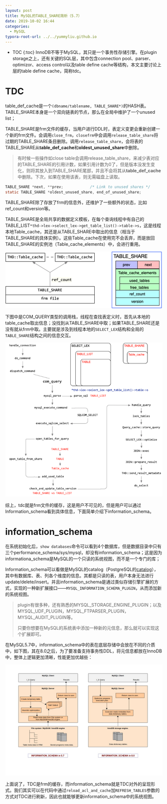 ```yaml
---
layout: post
title: MySQL的TABLE_SHARE简析（5.7）
date: 2019-10-02 16:44
categories:
  - MySQL
typora-root-url: ../../yummyliu.github.io
---
```

* TOC
{:toc}
InnoDB不等于MySQL，其只是一个事务性存储引擎。在plugin storage之上，还有关键的SQL层，其中包含connection pool、parser、optimizor、access control以及table define cache等结构，本文主要讨论上层的table define cache，简称tdc。

# TDC

table_def_cache是一个`(dbname/tablename, TABLE_SHARE*)`的HASH表。TABLE_SHARE本身是一个双向链表的节点，那么在全局中维护了一个unused list；

TABLE_SHARE是frm文件的缓存，当用户进行DDL时，表定义变更会重新创建一个新的frm文件。会调用`close_frm`，`closefrm`中会调用`release_table_share`将过期的TABLE_SHARE条目删除。调用`release_table_share`，会将表的TABLE_SHARE从**table_def_cache**和**oldest_unused_share**中删除。

> 有时候一些操作如close table会调用release_table_share，来减少表对应的TABLE_SHARE的引用计数，如果引用计数为0了，但是版本没发生变化，则将其放入到TABLE_SHARE尾部，并且不会将其从**table_def_cache**中删除。下次，如果在使用该表，则无需磁盘上读取。

```c
TABLE_SHARE *next, **prev;            /* Link to unused shares */
static TABLE_SHARE *oldest_unused_share, end_of_unused_share;
```

TABLE_SHARE除了存放了frm的信息外，还维护了一些额外的状态，比如ref_count和version等。

TABLE_SHARE是全局共享的数据定义模板，在每个查询线程中有自己的TABLE_LIST`*thd->lex->select_lex->get_table_list()->table->s`，这是线程本地Table_cache，其还是从TABLE_SHARE中取出的信息（相当于TABLE_SHARE的具体实例）。这些Table_cache在使用完不会丢弃，而是放回TABLE_SHARE的实例池（Table_cache_elements）中，会进行重用。

![image-20191205151512376](/image/1203-TDC.png)

下图中是COM_QUERY类型的调用栈，线程在查找表定义时，首先从本地的table_cache取出信息；没找到从TABLE_SHARE中取；如果TABLE_SHARE还是没有就从frm中取。主要就是涉及到线程本地的`SELECT_LEX`结构和全局的`TABLE_SHARE`结构之间的信息交互。



![image-20191205113513580](/image/1203-sql.png)

综上，tdc就是frm文件的缓存，这是用户不可见的，但是用户可以通过Information_schema看到具体信息，下面简单介绍下information_schema。

# information_schema

在系统初始化后，`show databases`命令可以看到4个数据库，但是数据目录中只有三个performance_schema/sys/mysql，却没有information_schema；这是因为informationa_schema是MySQL的一个只读的系统视图，而不是一个专门的库；

Information_schema可以看做是MySQL的catalog（PostgreSQL的[catalog](https://www.postgresql.org/docs/11/catalogs.html)），其中有数据库、表、列各个维度的信息。其都是只读的表，用户本身无法进行update/delete/insert。并且information_schema是通过类似存储引擎扩展的方式，实现的一种新扩展接口——`MYSQL_INFORMATION_SCHEMA_PLUGIN`，从而添加新的系统视图。

> plugin有很多种，还有熟悉的MYSQL_STORAGE_ENGINE_PLUGIN；以及MYSQL_UDF_PLUGIN，MYSQL_FTPARSER_PLUGIN，MYSQL_AUDIT_PLUGIN等。
>
> 只要你想要在MySQL的系统表中添加一种新的元信息，那么就可以实现这个扩展即可。

在MySQL5.7中，information_schema中的表在底层存储中会放在不同的介质中，如下图，其在8.0之后，为了要准备支持事务性DDL，将元信息都放在InnoDB中，整体上逻辑更加清晰，性能更加优越些：

![img](/image/1203-overview_of_IS.png)

上面说了，TDC是frm的缓存，而information_schema就是TDC对外的呈现形式。我们其实可以在代码中通过`reload_acl_and_cache`加`REFRESH_TABLES`参数的方式对TDC进行刷新，因此也就能够更新information_schema中的系统视图。
